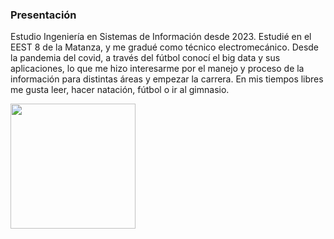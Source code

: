 ### Presentación

Estudio Ingeniería en Sistemas de Información desde 2023. Estudié en el EEST 8 de la Matanza, y me gradué como técnico electromecánico. Desde la pandemia del covid, a través del fútbol conocí el big data y sus aplicaciones, lo que me hizo interesarme por el manejo y proceso de la información para distintas áreas y empezar la carrera. En mis tiempos libres me gusta leer, hacer natación, fútbol o ir al gimnasio. 

<img src="mi_foto.jpg" width="200">

